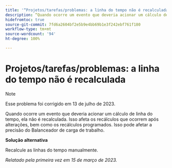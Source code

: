 ```yaml
---
title: '“Projetos/tarefas/problemas: a linha do tempo não é recalculada”'
description: “Quando ocorre um evento que deveria acionar um cálculo de linha do tempo, ela não é recalculada. Isso afeta os recálculos que ocorrem após alterações, bem como os recálculos programados. Isso pode afetar a precisão do Balanceador de carga de trabalho.”
hidefromtoc: true
source-git-commit: 7fd6a2604bf2e5b9e4bb69b1e3f242ebf761f180
workflow-type: tm+mt
source-wordcount: '94'
ht-degree: 100%

---
```



# Projetos/tarefas/problemas: a linha do tempo não é recalculada

>[!NOTE]
>
>Esse problema foi corrigido em 13 de julho de 2023.

Quando ocorre um evento que deveria acionar um cálculo de linha do tempo, ela não é recalculada. Isso afeta os recálculos que ocorrem após alterações, bem como os recálculos programados. Isso pode afetar a precisão do Balanceador de carga de trabalho.

**Solução alternativa**

Recalcule as linhas do tempo manualmente.

_Relatado pela primeira vez em 15 de março de 2023._

